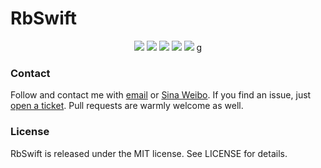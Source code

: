 # RbSwift

<p align="center">
<a href="https://travis-ci.org/draveness/RbSwift"><img src="https://img.shields.io/travis/draveness/RbSwift/master.svg"></a>
<a href="https://swift.org/package-manager/"><img src="https://img.shields.io/badge/SPM-ready-orange.svg"></a>
<a href="http://cocoadocs.org/docsets/RbSwift"><img src="https://img.shields.io/cocoapods/v/RbSwift.svg?style=flat"></a>
<a href="https://raw.githubusercontent.com/draveness/RbSwift/master/LICENSE"><img src="https://img.shields.io/cocoapods/l/RbSwift.svg?style=flat"></a>
<a href="http://cocoadocs.org/docsets/RbSwift"><img src="https://img.shields.io/cocoapods/p/RbSwift.svg?style=flat"></a>
g</p>


### Contact

Follow and contact me with [email](mailto:i@draveness.me) or [Sina Weibo](http://weibo.com/draveness). If you find an issue, just [open a ticket](https://github.com/draveness/rbswift/issues/new). Pull requests are warmly welcome as well.

### License

RbSwift is released under the MIT license. See LICENSE for details.


